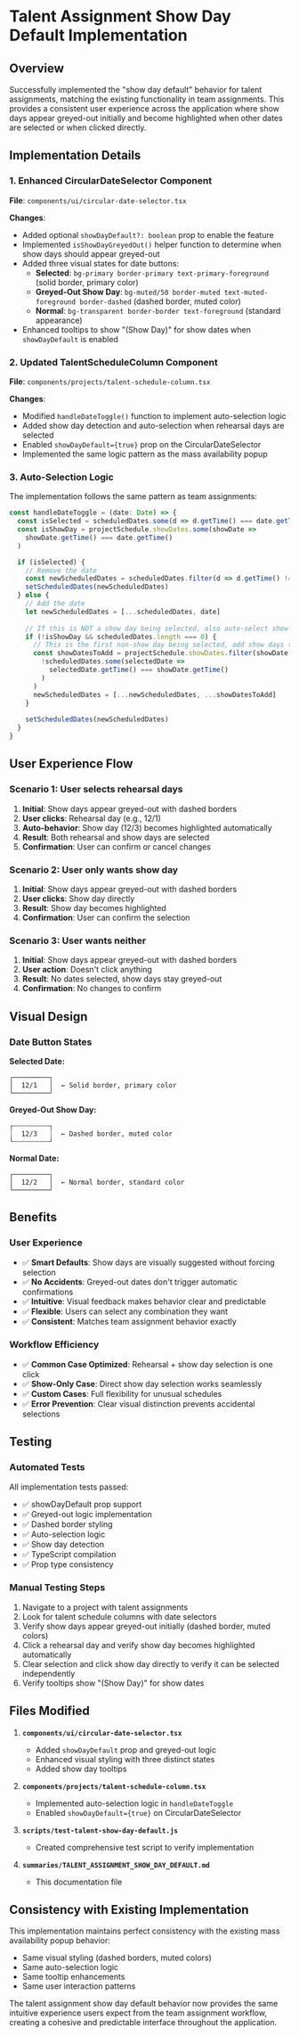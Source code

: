 # Talent Assignment Show Day Default Implementation

## Overview

Successfully implemented the "show day default" behavior for talent assignments, matching the existing functionality in team assignments. This provides a consistent user experience across the application where show days appear greyed-out initially and become highlighted when other dates are selected or when clicked directly.

## Implementation Details

### 1. Enhanced CircularDateSelector Component

**File**: `components/ui/circular-date-selector.tsx`

**Changes**:
- Added optional `showDayDefault?: boolean` prop to enable the feature
- Implemented `isShowDayGreyedOut()` helper function to determine when show days should appear greyed-out
- Added three visual states for date buttons:
  - **Selected**: `bg-primary border-primary text-primary-foreground` (solid border, primary color)
  - **Greyed-Out Show Day**: `bg-muted/50 border-muted text-muted-foreground border-dashed` (dashed border, muted color)
  - **Normal**: `bg-transparent border-border text-foreground` (standard appearance)
- Enhanced tooltips to show "(Show Day)" for show dates when `showDayDefault` is enabled

### 2. Updated TalentScheduleColumn Component

**File**: `components/projects/talent-schedule-column.tsx`

**Changes**:
- Modified `handleDateToggle()` function to implement auto-selection logic
- Added show day detection and auto-selection when rehearsal days are selected
- Enabled `showDayDefault={true}` prop on the CircularDateSelector
- Implemented the same logic pattern as the mass availability popup

### 3. Auto-Selection Logic

The implementation follows the same pattern as team assignments:

```typescript
const handleDateToggle = (date: Date) => {
  const isSelected = scheduledDates.some(d => d.getTime() === date.getTime())
  const isShowDay = projectSchedule.showDates.some(showDate => 
    showDate.getTime() === date.getTime()
  )

  if (isSelected) {
    // Remove the date
    const newScheduledDates = scheduledDates.filter(d => d.getTime() !== date.getTime())
    setScheduledDates(newScheduledDates)
  } else {
    // Add the date
    let newScheduledDates = [...scheduledDates, date]
    
    // If this is NOT a show day being selected, also auto-select show days
    if (!isShowDay && scheduledDates.length === 0) {
      // This is the first non-show day being selected, add show days too
      const showDatesToAdd = projectSchedule.showDates.filter(showDate => 
        !scheduledDates.some(selectedDate => 
          selectedDate.getTime() === showDate.getTime()
        )
      )
      newScheduledDates = [...newScheduledDates, ...showDatesToAdd]
    }
    
    setScheduledDates(newScheduledDates)
  }
}
```

## User Experience Flow

### Scenario 1: User selects rehearsal days
1. **Initial**: Show days appear greyed-out with dashed borders
2. **User clicks**: Rehearsal day (e.g., 12/1)
3. **Auto-behavior**: Show day (12/3) becomes highlighted automatically
4. **Result**: Both rehearsal and show days are selected
5. **Confirmation**: User can confirm or cancel changes

### Scenario 2: User only wants show day
1. **Initial**: Show days appear greyed-out with dashed borders
2. **User clicks**: Show day directly
3. **Result**: Show day becomes highlighted
4. **Confirmation**: User can confirm the selection

### Scenario 3: User wants neither
1. **Initial**: Show days appear greyed-out with dashed borders
2. **User action**: Doesn't click anything
3. **Result**: No dates selected, show days stay greyed-out
4. **Confirmation**: No changes to confirm

## Visual Design

### Date Button States

**Selected Date:**
```
┌─────────┐
│  12/1   │  ← Solid border, primary color
└─────────┘
```

**Greyed-Out Show Day:**
```
┌┄┄┄┄┄┄┄┄┄┐
┊  12/3   ┊  ← Dashed border, muted color
└┄┄┄┄┄┄┄┄┄┘
```

**Normal Date:**
```
┌─────────┐
│  12/2   │  ← Normal border, standard color
└─────────┘
```

## Benefits

### User Experience
- ✅ **Smart Defaults**: Show days are visually suggested without forcing selection
- ✅ **No Accidents**: Greyed-out dates don't trigger automatic confirmations
- ✅ **Intuitive**: Visual feedback makes behavior clear and predictable
- ✅ **Flexible**: Users can select any combination they want
- ✅ **Consistent**: Matches team assignment behavior exactly

### Workflow Efficiency
- ✅ **Common Case Optimized**: Rehearsal + show day selection is one click
- ✅ **Show-Only Case**: Direct show day selection works seamlessly
- ✅ **Custom Cases**: Full flexibility for unusual schedules
- ✅ **Error Prevention**: Clear visual distinction prevents accidental selections

## Testing

### Automated Tests
All implementation tests passed:
- ✅ showDayDefault prop support
- ✅ Greyed-out logic implementation
- ✅ Dashed border styling
- ✅ Auto-selection logic
- ✅ Show day detection
- ✅ TypeScript compilation
- ✅ Prop type consistency

### Manual Testing Steps
1. Navigate to a project with talent assignments
2. Look for talent schedule columns with date selectors
3. Verify show days appear greyed-out initially (dashed border, muted colors)
4. Click a rehearsal day and verify show day becomes highlighted automatically
5. Clear selection and click show day directly to verify it can be selected independently
6. Verify tooltips show "(Show Day)" for show dates

## Files Modified

1. **`components/ui/circular-date-selector.tsx`**
   - Added `showDayDefault` prop and greyed-out logic
   - Enhanced visual styling with three distinct states
   - Added show day tooltips

2. **`components/projects/talent-schedule-column.tsx`**
   - Implemented auto-selection logic in `handleDateToggle`
   - Enabled `showDayDefault={true}` on CircularDateSelector

3. **`scripts/test-talent-show-day-default.js`**
   - Created comprehensive test script to verify implementation

4. **`summaries/TALENT_ASSIGNMENT_SHOW_DAY_DEFAULT.md`**
   - This documentation file

## Consistency with Existing Implementation

This implementation maintains perfect consistency with the existing mass availability popup behavior:
- Same visual styling (dashed borders, muted colors)
- Same auto-selection logic
- Same tooltip enhancements
- Same user interaction patterns

The talent assignment show day default behavior now provides the same intuitive experience users expect from the team assignment workflow, creating a cohesive and predictable interface throughout the application.